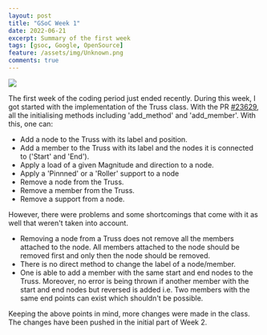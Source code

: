 ```yaml
---
layout: post
title: "GSoC Week 1"
date: 2022-06-21
excerpt: Summary of the first week
tags: [gsoc, Google, OpenSource]
feature: /assets/img/Unknown.png
comments: true
---
```


<img src="{{site.baseurl}}/assets/img/Sympy.png">

The first week of the coding period just ended recently. During this week, I got started with the implementation of the Truss class. With the PR [#23629](https://github.com/sympy/sympy/pull/23629), all the initialising methods including 'add_method' and 'add_member'. With this, one can:
- Add a node to the Truss with its label and position.
- Add a member to the Truss with its label and the nodes it is connected to ('Start' and 'End').
- Apply a load of a given Magnitude and direction to a node.
- Apply a 'Pinnned' or a 'Roller' support to a node
- Remove a node from the Truss.
- Remove a member from the Truss.
- Remove a support from a node. 

However, there were problems and some shortcomings that come with it as well that weren't taken into account. 

- Removing a node from a Truss does not remove all the members attached to the node. All members attached to the node should be removed first and only then the node should be removed. 
- There is no direct method to change the label of a node/member. 
- One is able to add a member with the same start and end nodes to the Truss. Moreover, no error is being thrown if another member with the start and end nodes but reversed is added i.e. Two members with the same end points can exist which shouldn't be possible. 

Keeping the above points in mind, more changes were made in the class. The changes have been pushed in the initial part of Week 2. 